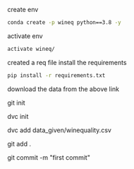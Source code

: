 create env
```bash
conda create -p wineq python==3.8 -y
```

activate env
```bash
activate wineq/
```

created a req file
install the requirements
```bash
pip install -r requirements.txt
```
download the data from the above link

git init

dvc init

dvc add data_given/winequality.csv

git add .

git commit -m "first commit"
